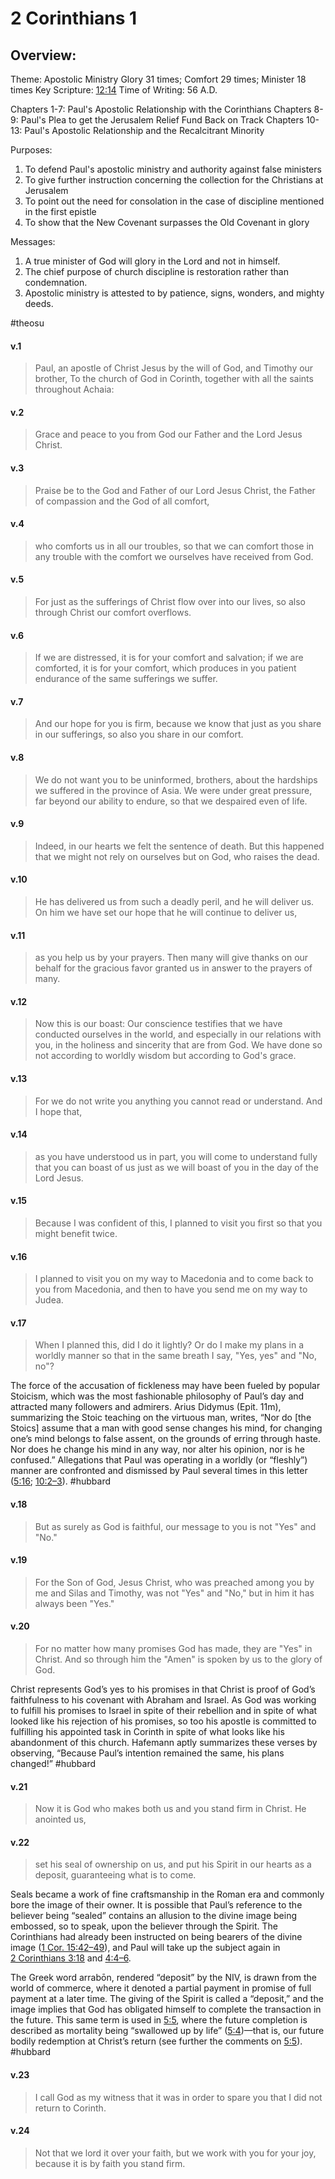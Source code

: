 # 2 Corinthians 1

## Overview:
Theme: Apostolic Ministry
Glory 31 times; Comfort 29 times; Minister 18 times
Key Scripture: [12:14](2Cor12#v.14)
Time of Writing: 56 A.D.

Chapters 1-7: Paul's Apostolic Relationship with the Corinthians
Chapters 8-9: Paul's Plea to get the Jerusalem Relief Fund Back on Track
Chapters 10-13: Paul's Apostolic Relationship and the Recalcitrant Minority

Purposes:
1. To defend Paul's apostolic ministry and authority against false ministers
2. To give further instruction concerning the collection for the Christians at Jerusalem
3. To point out the need for consolation in the case of discipline mentioned in the first epistle
4. To show that the New Covenant surpasses the Old Covenant in glory

Messages:
1. A true minister of God will glory in the Lord and not in himself.
2. The chief purpose of church discipline is restoration rather than condemnation.
3. Apostolic ministry is attested to by patience, signs, wonders, and mighty deeds.

#theosu 

#### v.1
>Paul, an apostle of Christ Jesus by the will of God, and Timothy our brother, To the church of God in Corinth, together with all the saints throughout Achaia:

#### v.2
>Grace and peace to you from God our Father and the Lord Jesus Christ.

#### v.3
>Praise be to the God and Father of our Lord Jesus Christ, the Father of compassion and the God of all comfort,

#### v.4
>who comforts us in all our troubles, so that we can comfort those in any trouble with the comfort we ourselves have received from God.

#### v.5
>For just as the sufferings of Christ flow over into our lives, so also through Christ our comfort overflows.

#### v.6
>If we are distressed, it is for your comfort and salvation; if we are comforted, it is for your comfort, which produces in you patient endurance of the same sufferings we suffer.

#### v.7
>And our hope for you is firm, because we know that just as you share in our sufferings, so also you share in our comfort.

#### v.8
>We do not want you to be uninformed, brothers, about the hardships we suffered in the province of Asia. We were under great pressure, far beyond our ability to endure, so that we despaired even of life.

#### v.9
>Indeed, in our hearts we felt the sentence of death. But this happened that we might not rely on ourselves but on God, who raises the dead.

#### v.10
>He has delivered us from such a deadly peril, and he will deliver us. On him we have set our hope that he will continue to deliver us,

#### v.11
>as you help us by your prayers. Then many will give thanks on our behalf for the gracious favor granted us in answer to the prayers of many.

#### v.12
>Now this is our boast: Our conscience testifies that we have conducted ourselves in the world, and especially in our relations with you, in the holiness and sincerity that are from God. We have done so not according to worldly wisdom but according to God's grace.

#### v.13
>For we do not write you anything you cannot read or understand. And I hope that,

#### v.14
>as you have understood us in part, you will come to understand fully that you can boast of us just as we will boast of you in the day of the Lord Jesus.

#### v.15
>Because I was confident of this, I planned to visit you first so that you might benefit twice.

#### v.16
>I planned to visit you on my way to Macedonia and to come back to you from Macedonia, and then to have you send me on my way to Judea.

#### v.17
>When I planned this, did I do it lightly? Or do I make my plans in a worldly manner so that in the same breath I say, "Yes, yes" and "No, no"?

The force of the accusation of fickleness may have been fueled by popular Stoicism, which was the most fashionable philosophy of Paul’s day and attracted many followers and admirers. Arius Didymus (Epit. 11m), summarizing the Stoic teaching on the virtuous man, writes, “Nor do \[the Stoics] assume that a man with good sense changes his mind, for changing one’s mind belongs to false assent, on the grounds of erring through haste. Nor does he change his mind in any way, nor alter his opinion, nor is he confused.” Allegations that Paul was operating in a worldly (or “fleshly”) manner are confronted and dismissed by Paul several times in this letter ([5:16](2Cor5#v.16); [10:2–3](2Cor10#v.2-3)).
#hubbard

#### v.18
>But as surely as God is faithful, our message to you is not "Yes" and "No."

#### v.19
>For the Son of God, Jesus Christ, who was preached among you by me and Silas and Timothy, was not "Yes" and "No," but in him it has always been "Yes."

#### v.20
>For no matter how many promises God has made, they are "Yes" in Christ. And so through him the "Amen" is spoken by us to the glory of God.

Christ represents God’s yes to his promises in that Christ is proof of God’s faithfulness to his covenant with Abraham and Israel. As God was working to fulfill his promises to Israel in spite of their rebellion and in spite of what looked like his rejection of his promises, so too his apostle is committed to fulfilling his appointed task in Corinth in spite of what looks like his abandonment of this church. Hafemann aptly summarizes these verses by observing, “Because Paul’s intention remained the same, his plans changed!”
#hubbard

#### v.21
>Now it is God who makes both us and you stand firm in Christ. He anointed us,

#### v.22
>set his seal of ownership on us, and put his Spirit in our hearts as a deposit, guaranteeing what is to come.

Seals became a work of fine craftsmanship in the Roman era and commonly bore the image of their owner. It is possible that Paul’s reference to the believer being “sealed” contains an allusion to the divine image being embossed, so to speak, upon the believer through the Spirit. The Corinthians had already been instructed on being bearers of the divine image ([1 Cor. 15:42–49](1Cor15)), and Paul will take up the subject again in [2 Corinthians 3:18](2Cor3#v.18) and [4:4–6](2Cor4#v.4).

The Greek word arrabōn, rendered “deposit” by the NIV, is drawn from the world of commerce, where it denoted a partial payment in promise of full payment at a later time. The giving of the Spirit is called a “deposit,” and the image implies that God has obligated himself to complete the transaction in the future. This same term is used in [5:5](2Cor5#v.5), where the future completion is described as mortality being “swallowed up by life” ([5:4](2Cor5#v.4))—that is, our future bodily redemption at Christ’s return (see further the comments on [5:5](2Cor5#v.5)).
#hubbard

#### v.23
>I call God as my witness that it was in order to spare you that I did not return to Corinth.

#### v.24
>Not that we lord it over your faith, but we work with you for your joy, because it is by faith you stand firm.






